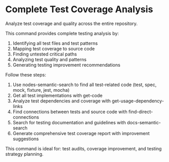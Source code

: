# Complete Test Coverage Analysis
Analyze test coverage and quality across the entire repository.

This command provides complete testing analysis by:
1. Identifying all test files and test patterns
2. Mapping test coverage to source code
3. Finding untested critical paths
4. Analyzing test quality and patterns
5. Generating testing improvement recommendations

Follow these steps:
1. Use nodes-semantic-search to find all test-related code (test, spec, mock, fixture, jest, mocha)
2. Get all test implementations with get-code
3. Analyze test dependencies and coverage with get-usage-dependency-links
4. Find connections between tests and source code with find-direct-connections
5. Search for testing documentation and guidelines with docs-semantic-search
6. Generate comprehensive test coverage report with improvement suggestions

This command is ideal for: test audits, coverage improvement, and testing strategy planning.